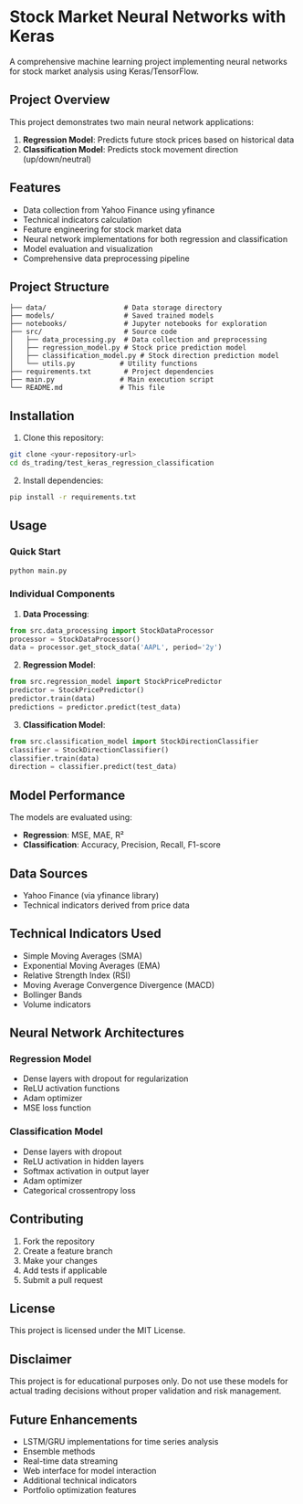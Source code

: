 # Stock Market Neural Networks with Keras

A comprehensive machine learning project implementing neural networks for stock market analysis using Keras/TensorFlow.

## Project Overview

This project demonstrates two main neural network applications:

1. **Regression Model**: Predicts future stock prices based on historical data
2. **Classification Model**: Predicts stock movement direction (up/down/neutral)

## Features

- Data collection from Yahoo Finance using yfinance
- Technical indicators calculation
- Feature engineering for stock market data
- Neural network implementations for both regression and classification
- Model evaluation and visualization
- Comprehensive data preprocessing pipeline

## Project Structure

```
├── data/                   # Data storage directory
├── models/                 # Saved trained models
├── notebooks/              # Jupyter notebooks for exploration
├── src/                    # Source code
│   ├── data_processing.py  # Data collection and preprocessing
│   ├── regression_model.py # Stock price prediction model
│   ├── classification_model.py # Stock direction prediction model
│   └── utils.py           # Utility functions
├── requirements.txt        # Project dependencies
├── main.py                # Main execution script
└── README.md              # This file
```

## Installation

1. Clone this repository:
```bash
git clone <your-repository-url>
cd ds_trading/test_keras_regression_classification
```

2. Install dependencies:
```bash
pip install -r requirements.txt
```

## Usage

### Quick Start
```bash
python main.py
```

### Individual Components

1. **Data Processing**:
```python
from src.data_processing import StockDataProcessor
processor = StockDataProcessor()
data = processor.get_stock_data('AAPL', period='2y')
```

2. **Regression Model**:
```python
from src.regression_model import StockPricePredictor
predictor = StockPricePredictor()
predictor.train(data)
predictions = predictor.predict(test_data)
```

3. **Classification Model**:
```python
from src.classification_model import StockDirectionClassifier
classifier = StockDirectionClassifier()
classifier.train(data)
direction = classifier.predict(test_data)
```

## Model Performance

The models are evaluated using:
- **Regression**: MSE, MAE, R²
- **Classification**: Accuracy, Precision, Recall, F1-score

## Data Sources

- Yahoo Finance (via yfinance library)
- Technical indicators derived from price data

## Technical Indicators Used

- Simple Moving Averages (SMA)
- Exponential Moving Averages (EMA)
- Relative Strength Index (RSI)
- Moving Average Convergence Divergence (MACD)
- Bollinger Bands
- Volume indicators

## Neural Network Architectures

### Regression Model
- Dense layers with dropout for regularization
- ReLU activation functions
- Adam optimizer
- MSE loss function

### Classification Model
- Dense layers with dropout
- ReLU activation in hidden layers
- Softmax activation in output layer
- Adam optimizer
- Categorical crossentropy loss

## Contributing

1. Fork the repository
2. Create a feature branch
3. Make your changes
4. Add tests if applicable
5. Submit a pull request

## License

This project is licensed under the MIT License.

## Disclaimer

This project is for educational purposes only. Do not use these models for actual trading decisions without proper validation and risk management.

## Future Enhancements

- LSTM/GRU implementations for time series analysis
- Ensemble methods
- Real-time data streaming
- Web interface for model interaction
- Additional technical indicators
- Portfolio optimization features 